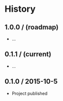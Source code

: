 # History

1.0.0 / (roadmap)
------------------

  * ...

0.1.1 / (current)
------------------

  * ...

0.1.0 / 2015-10-5
------------------

  * Project published